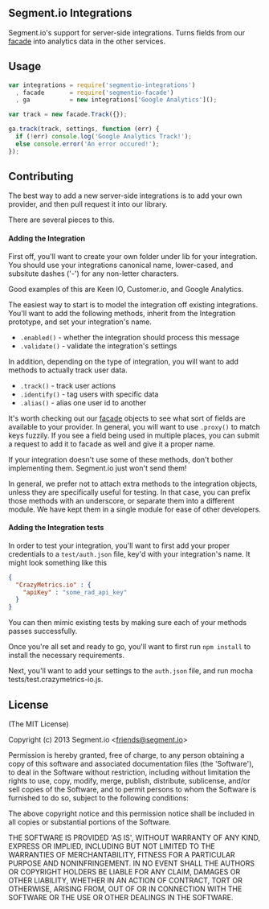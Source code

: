 Segment.io Integrations
-----------------------

Segment.io's support for server-side integrations. Turns fields from our [facade](https://github.com/segmentio/facade) into analytics data in the other services.

## Usage

```javascript
var integrations = require('segmentio-integrations')
  , facade       = require('segmentio-facade')
  , ga           = new integrations['Google Analytics']();

var track = new facade.Track({});

ga.track(track, settings, function (err) {
  if (!err) console.log('Google Analytics Track!');
  else console.error('An error occured!');
});
```

## Contributing

The best way to add a new server-side integrations is to add your own provider, and then pull request it into our library.

There are several pieces to this.

#### Adding the Integration

First off, you'll want to create your own folder under lib for your integration. You should use your integrations canonical name, lower-cased, and subsitute dashes ('-') for any non-letter characters.

Good examples of this are Keen IO, Customer.io, and Google Analytics.

The easiest way to start is to model the integration off existing integrations. You'll want to add the following methods, inherit from the Integration prototype, and set your integration's name.

* `.enabled()` - whether the integration should process this message
* `.validate()` - validate the integration's settings

In addition, depending on the type of integration, you will want to add methods to actually track user data.

* `.track()` - track user actions
* `.identify()` - tag users with specific data
* `.alias()` - alias one user id to another

It's worth checking out our [facade](https://github.com/segmentio/facade) objects to see what sort of fields are available to your provider. In general, you will want to use `.proxy()` to match keys fuzzily. If you see a field being used in multiple places, you can submit a request to add it to facade as well and give it a proper name.

If your integration doesn't use some of these methods, don't bother implementing them. Segment.io just won't send them!

In general, we prefer not to attach extra methods to the integration objects, unless they are specifically useful for testing. In that case, you can prefix those methods with an underscore, or separate them into a different module. We have kept them in a single module for ease of other developers.


#### Adding the Integration tests

In order to test your integration, you'll want to first add your proper credentials to a `test/auth.json` file, key'd with your integration's name. It might look something like this

```json
{
  "CrazyMetrics.io" : {
    "apiKey" : "some_rad_api_key"
  }
}
```

You can then mimic existing tests by making sure each of your methods passes successfully.

Once you're all set and ready to go, you'll want to first run ```npm install``` to install the necessary requirements.

Next, you'll want to add your settings to the `auth.json` file, and run mocha tests/test.crazymetrics-io.js.


## License

(The MIT License)

Copyright (c) 2013 Segment.io &lt;friends@segment.io&gt;

Permission is hereby granted, free of charge, to any person obtaining
a copy of this software and associated documentation files (the
'Software'), to deal in the Software without restriction, including
without limitation the rights to use, copy, modify, merge, publish,
distribute, sublicense, and/or sell copies of the Software, and to
permit persons to whom the Software is furnished to do so, subject to
the following conditions:

The above copyright notice and this permission notice shall be
included in all copies or substantial portions of the Software.

THE SOFTWARE IS PROVIDED 'AS IS', WITHOUT WARRANTY OF ANY KIND,
EXPRESS OR IMPLIED, INCLUDING BUT NOT LIMITED TO THE WARRANTIES OF
MERCHANTABILITY, FITNESS FOR A PARTICULAR PURPOSE AND NONINFRINGEMENT.
IN NO EVENT SHALL THE AUTHORS OR COPYRIGHT HOLDERS BE LIABLE FOR ANY
CLAIM, DAMAGES OR OTHER LIABILITY, WHETHER IN AN ACTION OF CONTRACT,
TORT OR OTHERWISE, ARISING FROM, OUT OF OR IN CONNECTION WITH THE
SOFTWARE OR THE USE OR OTHER DEALINGS IN THE SOFTWARE.

